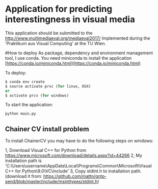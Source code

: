# Application for predicting interestingness in visual media
This application should be submitted to the http://www.multimediaeval.org/mediaeval2017/
Implemented during the 'Praktikum aus Visual Computing' at the TU Wien.

#How to deploy
As package, dependency and environment management tool, I use conda.
You need miniconda to install the application [https://conda.io/miniconda.html](https://conda.io/miniconda.html)

To deploy: 
```python 
$ conda env create
$ source activate prvc (for linux, OSX)
or
$ activate prcv (for windows)
```

To start the application:
 
```python
python main.py
```

## Chainer CV install problem
To install ChainerCV you may have to do the following steps on windows:

1, Download Visual C++ for Python from https://www.microsoft.com/download/details.aspx?id=44266
2, My installation path is 'C:\Users\username\AppData\Local\Programs\Common\Microsoft\Visual C++ for Python\9.0\VC\include'
3, Copy stdint.h to installation path. (download it from: https://github.com/mattn/gntp-send/blob/master/include/msinttypes/stdint.h)